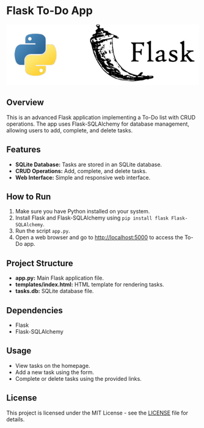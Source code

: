 # Flask To-Do App

![Flask Logo](python_flask.JPG)

## Overview

This is an advanced Flask application implementing a To-Do list with CRUD operations. The app uses Flask-SQLAlchemy for database management, allowing users to add, complete, and delete tasks.

## Features

- **SQLite Database:** Tasks are stored in an SQLite database.
- **CRUD Operations:** Add, complete, and delete tasks.
- **Web Interface:** Simple and responsive web interface.

## How to Run

1. Make sure you have Python installed on your system.
2. Install Flask and Flask-SQLAlchemy using `pip install flask Flask-SQLAlchemy`.
3. Run the script `app.py`.
4. Open a web browser and go to [http://localhost:5000](http://localhost:5000) to access the To-Do app.

## Project Structure

- **app.py:** Main Flask application file.
- **templates/index.html:** HTML template for rendering tasks.
- **tasks.db:** SQLite database file.

## Dependencies

- Flask
- Flask-SQLAlchemy

## Usage

- View tasks on the homepage.
- Add a new task using the form.
- Complete or delete tasks using the provided links.

## License

This project is licensed under the MIT License - see the [LICENSE](LICENSE) file for details.
